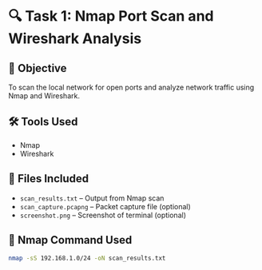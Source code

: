 # 🔍 Task 1: Nmap Port Scan and Wireshark Analysis

## 📌 Objective
To scan the local network for open ports and analyze network traffic using Nmap and Wireshark.

## 🛠 Tools Used
- Nmap
- Wireshark

## 📄 Files Included
- `scan_results.txt` – Output from Nmap scan
- `scan_capture.pcapng` – Packet capture file (optional)
- `screenshot.png` – Screenshot of terminal (optional)

## 🧪 Nmap Command Used
```bash
nmap -sS 192.168.1.0/24 -oN scan_results.txt
